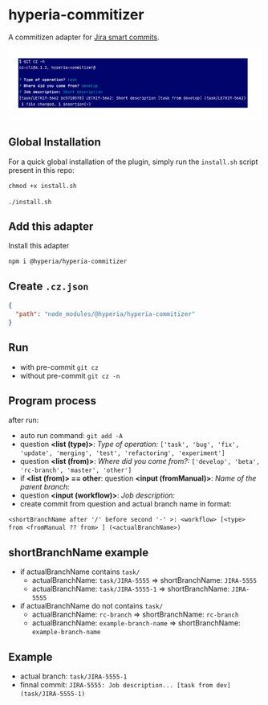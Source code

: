# hyperia-commitizer

A commitizen adapter for [Jira smart commits](https://confluence.atlassian.com/display/FISHEYE/Using+smart+commits).

![Screenshot](other/screenshot.png)

## Global Installation

For a quick global installation of the plugin, simply run the `install.sh` script present in this repo:

```
chmod +x install.sh

./install.sh
```

## Add this adapter

Install this adapter

```
npm i @hyperia/hyperia-commitizer
```

## Create `.cz.json`

```json
{
  "path": "node_modules/@hyperia/hyperia-commitizer"
}
```


## Run 

- with pre-commit `git cz`
- without pre-commit `git cz -n`

## Program process

after run:
- auto run command: `git add -A`
- question **<list (type)>**: _Type of operation:_ `['task', 'bug', 'fix', 'update', 'merging', 'test', 'refactoring', 'experiment']`
- question **<list (from)>**: _Where did you come from?:_ `['develop', 'beta', 'rc-branch', 'master', 'other']`
- if **<list (from)> == other**: question **<input (fromManual)>**: _Name of the parent branch:_
- question **<input (workflow)>**: _Job description:_
- create commit from question and actual branch name in format:
```
<shortBranchName after '/' before second '-' >: <workflow> [<type> from <fromManual ?? from> ] (<actualBranchName>)
```
## shortBranchName example
- if actualBranchName contains `task/`
  - actualBranchName: `task/JIRA-5555` => shortBranchName: `JIRA-5555`
  - actualBranchName: `task/JIRA-5555-1` => shortBranchName: `JIRA-5555`
- if actualBranchName do not contains `task/`
  - actualBranchName: `rc-branch` => shortBranchName: `rc-branch`
  - actualBranchName: `example-branch-name` => shortBranchName: `example-branch-name`
  
## Example
- actual branch: `task/JIRA-5555-1`
- finnal commit: `JIRA-5555: Job description... [task from dev] (task/JIRA-5555-1)`


